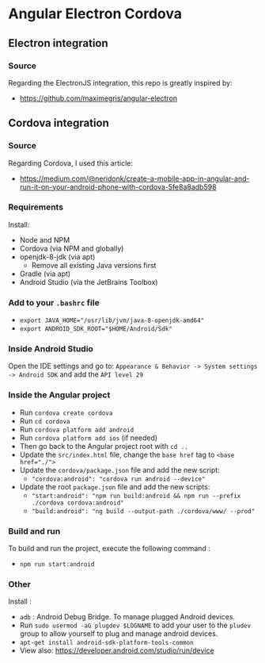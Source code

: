 # Angular Electron Cordova

## Electron integration

### Source
Regarding the ElectronJS integration, this repo is greatly inspired by:
- https://github.com/maximegris/angular-electron


## Cordova integration

### Source
Regarding Cordova, I used this article:
- https://medium.com/@neridonk/create-a-mobile-app-in-angular-and-run-it-on-your-android-phone-with-cordova-5fe8a8adb598

### Requirements
Install:
- Node and NPM
- Cordova (via NPM and globally)
- openjdk-8-jdk (via apt)
    - Remove all existing Java versions first
- Gradle (via apt)
- Android Studio (via the JetBrains Toolbox)

### Add to your `.bashrc` file
- `export JAVA_HOME="/usr/lib/jvm/java-8-openjdk-amd64"`
- `export ANDROID_SDK_ROOT="$HOME/Android/Sdk"`

### Inside Android Studio
Open the IDE settings and go to: `Appearance & Behavior -> System settings -> Android SDK` and add the `API level 29`

### Inside the Angular project
- Run `cordova create cordova`
- Run `cd cordova`
- Run `cordova platform add android` 
- Run `cordova platform add ios` (if needed)
- Then go back to the Angular project root with `cd ..`
- Update the `src/index.html` file, change the `base href` tag to `<base href="./">`
- Update the `cordova/package.json` file and add the new script: 
    - `"cordova:android": "cordova run android --device"`
- Update the root `package.json` file and add the new scripts: 
    - `"start:android": "npm run build:android && npm run --prefix ./cordova cordova:android"`
    - `"build:android": "ng build --output-path ./cordova/www/ --prod"`
    
### Build and run
To build and run the project, execute the following command :
- `npm run start:android`

### Other 
Install :
- `adb` : Android Debug Bridge. To manage plugged Android devices.
- Run `sudo usermod -aG plugdev $LOGNAME` to add your user to the `pludev` group to allow yourself to plug and manage android devices.
- `apt-get install android-sdk-platform-tools-common`
- View also: https://developer.android.com/studio/run/device
